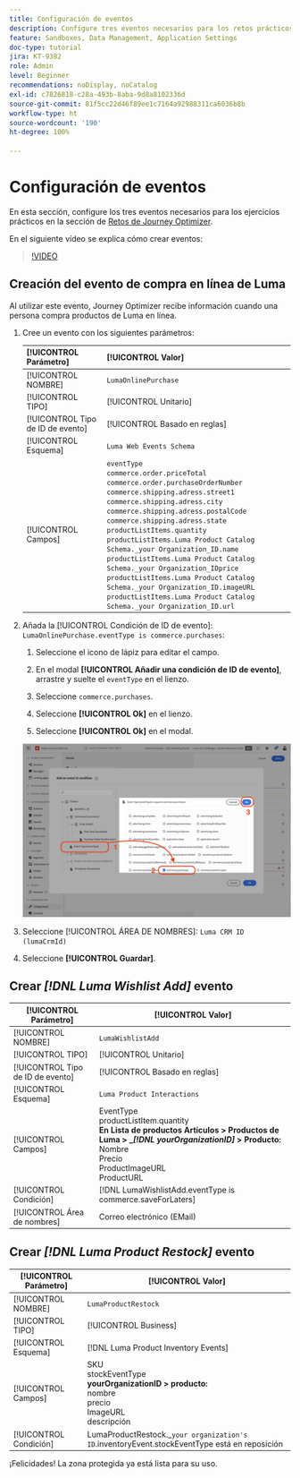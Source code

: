 ```yaml
---
title: Configuración de eventos
description: Configure tres eventos necesarios para los retos prácticos de Journey Optimizer
feature: Sandboxes, Data Management, Application Settings
doc-type: tutorial
jira: KT-9382
role: Admin
level: Beginner
recommendations: noDisplay, noCatalog
exl-id: c7826818-c28a-493b-8aba-9d8a8102336d
source-git-commit: 81f5cc22d46f89ee1c7164a92988311ca6036b8b
workflow-type: ht
source-wordcount: '190'
ht-degree: 100%

---
```


# Configuración de eventos

En esta sección, configure los tres eventos necesarios para los ejercicios prácticos en la sección de [Retos de Journey Optimizer](/help/challenges/introduction-and-prerequisites.md).

En el siguiente vídeo se explica cómo crear eventos:

>[!VIDEO](https://video.tv.adobe.com/v/336253?quality=12&learn=on)

## Creación del evento de compra en línea de Luma

Al utilizar este evento, Journey Optimizer recibe información cuando una persona compra productos de Luma en línea.

1. Cree un evento con los siguientes parámetros:

   | [!UICONTROL Parámetro] | [!UICONTROL Valor] |
   |-------------|-----------|
   | [!UICONTROL NOMBRE] | `LumaOnlinePurchase` |
   | [!UICONTROL TIPO] | [!UICONTROL Unitario] |
   | [!UICONTROL Tipo de ID de evento] | [!UICONTROL Basado en reglas] |
   | [!UICONTROL Esquema] | `Luma Web Events Schema` |
   | [!UICONTROL Campos] | `eventType` <br>`commerce.order.priceTotal`<br>`commerce.order.purchaseOrderNumber`<br>`commerce.shipping.adress.street1`<br>`commerce.shipping.adress.city`<br>`commerce.shipping.adress.postalCode`<br>`commerce.shipping.adress.state`<br>`productListItems.quantity`<br>`productListItems.Luma Product Catalog Schema._your Organization_ID.name`<br>`productListItems.Luma Product Catalog Schema._your Organization_IDprice`<br>`productListItems.Luma Product Catalog Schema._your Organization_ID.imageURL`<br>`productListItems.Luma Product Catalog Schema._your Organization_ID.url` |

1. Añada la [!UICONTROL Condición de ID de evento]: `LumaOnlinePurchase.eventType is commerce.purchases`:

   1. Seleccione el icono de lápiz para editar el campo.

   1. En el modal **[!UICONTROL Añadir una condición de ID de evento]**, arrastre y suelte el `eventType` en el lienzo.
   1. Seleccione `commerce.purchases`.
   1. Seleccione **[!UICONTROL Ok]** en el lienzo.
   1. Seleccione **[!UICONTROL Ok]** en el modal.

   ![Añadir condición de evento](/help/tutorial-configure-a-training-sandbox/assets/Event-lumaOnlinePurchase-condition-1.png)

1. Seleccione [!UICONTROL ÁREA DE NOMBRES]: `Luma CRM ID (lumaCrmId)`

1. Seleccione **[!UICONTROL Guardar]**.

## Crear *[!DNL Luma Wishlist Add]* evento

| [!UICONTROL Parámetro] | [!UICONTROL Valor] |
|-------------|-----------|
| [!UICONTROL NOMBRE] | `LumaWishlistAdd` |
| [!UICONTROL TIPO] | [!UICONTROL Unitario] |
| [!UICONTROL Tipo de ID de evento] | [!UICONTROL Basado en reglas] |
| [!UICONTROL Esquema] | `Luma Product Interactions` |
| [!UICONTROL Campos] | EventType<br>productListItem.quantity<br><b>En Lista de productos Artículos > Productos de Luma > _*[!DNL yourOrganizationID]* > Producto:</b> <br>Nombre<br>Precio<br> ProductImageURL<br>ProductURL |
| [!UICONTROL Condición] | [!DNL LumaWishlistAdd.eventType is commerce.saveForLaters] |
| [!UICONTROL Área de nombres] | Correo electrónico (EMail) |

## Crear *[!DNL Luma Product Restock]* evento

| [!UICONTROL Parámetro] | [!UICONTROL Valor] |
|-------------|-----------|
| [!UICONTROL NOMBRE] | `LumaProductRestock` |
| [!UICONTROL TIPO] | [!UICONTROL Business] |
| [!UICONTROL Esquema] | [!DNL Luma Product Inventory Events] |
| [!UICONTROL Campos] | SKU <br> stockEventType<br><b> yourOrganizationID > producto:</b> <br>nombre<br>precio<br> ImageURL<br>descripción |
| [!UICONTROL Condición] | LumaProductRestock._`your organization's ID`.inventoryEvent.stockEventType está en reposición |

¡Felicidades! La zona protegida ya está lista para su uso.
